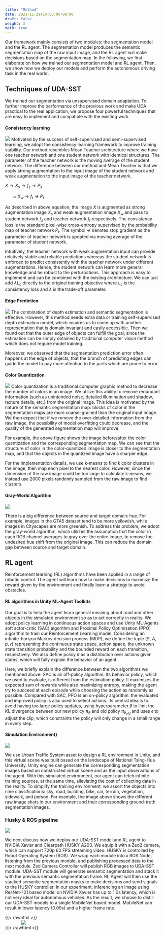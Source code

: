 ```yaml
---
title: "Method"
date: 2021-11-29T14:03:00+08:00
draft: false
weight: 3
math: true
---
```


Our framework mainly consists of two modules: the segmentation model and the RL agent. The segmentation model produces the semantic segmentation map of the raw input image, and the RL agent will make decisions based on the segmentation map. In the following, we first elaborate on how we trained our segmentation model and RL agent. Then, we show how we deploy our models and perform the autonomous driving task in the real world.

## Techniques of UDA-SST
We trained our segmentation via unsupervised domain adaptation. To further improve the performance of the previous work and make UDA practical to the real application, we propose four powerful techniques that are easy to implement and compatible with the existing work.

#### Consistency learning
![](../../images/corda_edge.png)
Motivated by the success of self-supervised and semi-supervised learning, we adopt the consistency learning framework to improve training stability. Our method resembles Mean Teacher architecture where we have one teacher network and one student network with identical structures. The parameter of the teacher network is the moving average of the student network. The difference between our method and Mean Teacher is that we apply strong augmentation to the input image of the student network and weak augmentation to the input image of the teacher network.

$X \rightarrow X_{s} \rightarrow f_{s} \rightarrow P_{s}$

$\ \ \ \ \ \searrow X_{w} \rightarrow f_{t} \nrightarrow P_{t}$

As described in above equation, the image $X$ is augmented as strong augmentation image $X_s$ and weak augmentation image $X_w$ and pass to student network $f_s$ and teacher network $f_t$ respectively. The consistency loss is the standard pixel-wise cross-entropy supervised by the probability map of teacher network $P_t$. The symbol $\nrightarrow$ denotes stop gradient as the parameter of teacher network is updated via moving average of the parameter of student network.

Intuitively, the teacher network with weak augmentation input can provide relatively stable and reliable predictions whereas the student network is enforced to predict consistently with the teacher network under different augmentations. Hence, the student network can learn more general knowledge and be robust to the perturbations. This approach is easy to implement and can be combined with the existing architecture. We can just add $\lambda L_{c}$ directly to the original training objective where $L_{c}$ is the consistency loss and $\lambda$ is the trade-off parameter.

#### Edge Prediction
![](../../images/edge.png)
The combination of depth estimation and semantic segmentation is effective. However, this method needs extra data or training self-supervised depth estimation model, which inspires us to come up with another representation that is domain invariant and easily accessible. Then we found out that the outer edge of objects can fulfill the goal, since the estimation can be simply obtained by traditional computer vision method which does not require model training.

Moreover, we observed that the segmentation prediction error often happens at the edge of objects, that the branch of predicting edges can guide the model to pay more attention to the parts which are prone to error.

#### Color Quantization
![](../../images/cq.png)
Color quantization is a traditional computer graphic method to decrease the number of colors in an image. We utilize this ability to remove redundant information (such as unintended noise, detailed illumination and shadow, texture details, etc.) from the original image. This idea is motivated by the nature of the semantic segmentation map: blocks of color in the segmentation maps are more coarse-grained than the original input image. We then expect that if we remove the over-detailed information from the raw image, the possibility of model overfitting could decrease, and the quality of the generated segmentation map will improve.

For example, the above figure shows the image before/after the color quantization and the corresponding segmentation map. We can see that the structure of color in the color-quantized image is closer to the segmentation map, and that the objects in the quantized image have a sharper edge.

For the implementation details, we use k-means to find $k$ color clusters in the image, then map each pixel to the nearest color. However, since the dimension of the raw image could be too large to calculate k-means, we instead use 2000 pixels randomly sampled from the raw image to find clusters.

#### Gray-World Algorithm
![](../../images/gw.png)

There is a big difference between source and target domain: hue. For example, images in the GTA5 dataset tend to be more yellowish, while images in Cityscapes are more greenish. To address this problem, we adopt the gray-world algorithm, which utilizes the assumption that the color in each RGB channel averages to gray over the entire image, to remove the undesired hue shift from the original image. This can reduce the domain gap between source and target domain.

## RL agent
Reinforcement learning (RL) algorithms have been applied in a range of robotic control. The agent will learn how to make decisions to maximize the reward given by the environment and finally learn a strategy to avoid obstacles.

#### RL algorithms in Unity ML-Agent Toolkits
Our goal is to help the agent learn general meaning about road and other objects in the simulated environment so as to act correctly in reality. We adopt policy learning in continuous action spaces and use Unity ML-Agents soft actor-critic (SAC) algorithm and Proximal Policy Optimization (PPO) algorithm to train our Reinforcement Learning model. Considering an infinite-horizon Markov decision process (MDP), we define the tuple ($S$, $A$, $p$, $r$) representing the continuous state space, action space, the unknown state transition probability and the bounded reward on each transition, respectively. We also define policy $\pi$ as a distribution over actions given states, which will fully explain the behavior of an agent.

Here, we briefly explain the difference between the two algorithms we mentioned above. SAC is an off-policy algorithm. Its behavior policy, which we used to evaluate, is different from the estimation policy. It maximizes the expected sum of rewards while also maximizing entropy, making the agent try to succeed at each episode while choosing the action as randomly as possible. Compared with SAC, PPO is an on-policy algorithm: the evaluated and improved policy is also used to select actions. Its central idea is to avoid having too large policy updates, using hyperparameter $\beta$ to limit the KL divergence between our new policy $\pi_{\theta}$ and old policy $\pi_{\theta_{old}}$ and uses $\epsilon$ to adjust the clip, which constraints the policy will only change in a small range in every step.

#### Simulation Environment}
![](../../images/simseg.png)

We use Urban Traffic System asset to design a RL environment in Unity, and this virtual scene was built based on the landscape of National Tsing-Hua University. Unity engine can generate the corresponding segmentation images based on constructed virtual scene and as the input observations of the agent. With this simulated environment, our agent can fetch infinite training sources,  at the same time, alleviating the cost of collecting data in the reality. To simplify the training environment, we assort the objects into nine classifications: sky, road, building, bike, car, terrain, vegetation, sidewalk, and person. For example, the image above shows the different raw image shots in our environment and their corresponding ground-truth segmentation images.

### Husky & ROS pipeline
![](../../images/husky_pipline.png)

We next discuss how we deploy our UDA-SST model and RL agent to NVIDIA Xavier and Clearpath HUSKY A200. We equip it with a Zed2 camera, which can support 720p 60 FPS streaming video. HUSKY is controlled by Robot Operating System (ROS). We wrap each module into a ROS Node, listening from the previous module, and publishing processed data to the next module. Zed Camera Controller will publish RGB images to UDA-SST module. UDA-SST module will generate semantic segmentation and stack it with the previous semantic segmentation frame. RL Agent will then use the stacked semantic segmentation masks to make decisions and send signals to the HUSKY controller. In our experiment, inferencing an image using ResNet-101 based model on NVIDIA Xavier has up to 1.0s latency, which is not very ideal for autonomous vehicles. As the result, we choose to distill our UDA-SST models to a single MobileNet based model. MobileNet can result in lower latency (0.09s) and a higher frame rate.

<!-- ![](../../images/husky.jpg) -->

{{< rawhtml >}}
  <img src="../../images/husky.jpg" style="max-width: 400px; display: block; margin-left: auto; margin-right: auto;">
{{< /rawhtml >}}